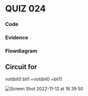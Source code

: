 # QUIZ 024

### Code
### Evidence
### Flowdiagram

## Circuit for
not(bit0 bit1 +not(bit0 +bit1)

![Screen Shot 2022-11-12 at 16 39 50](https://user-images.githubusercontent.com/111819437/201463212-12132772-21e3-4e8a-889e-5441ecf807cc.png)
